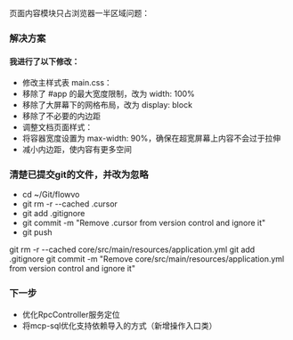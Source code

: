 页面内容模块只占浏览器一半区域问题：
### 解决方案
#### 我进行了以下修改：
- 修改主样式表 main.css：
- 移除了 #app 的最大宽度限制，改为 width: 100%
- 移除了大屏幕下的网格布局，改为 display: block
- 移除了不必要的内边距
- 调整文档页面样式：
- 将容器宽度设置为 max-width: 90%，确保在超宽屏幕上内容不会过于拉伸
- 减小内边距，使内容有更多空间

### 清楚已提交git的文件，并改为忽略
- cd ~/Git/flowvo
- git rm -r --cached .cursor
- git add .gitignore
- git commit -m "Remove .cursor from version control and ignore it"
- git push

git rm -r --cached core/src/main/resources/application.yml
git add .gitignore
git commit -m "Remove core/src/main/resources/application.yml from version control and ignore it"
### 下一步
- 优化RpcController服务定位
- 将mcp-sql优化支持依赖导入的方式（新增操作入口类）